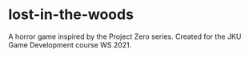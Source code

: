 # lost-in-the-woods
A horror game inspired by the Project Zero series. Created for the JKU Game Development course WS 2021.
